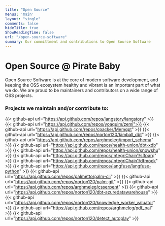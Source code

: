 ```yaml
---
title: "Open Source"
menus: 'main'
layout: "single"
comments: false
hideTitle: true
ShowReadingTime: false
url: "/open-source-software"
summary: Our committment and contributions to Open Source Software
---
```


# Open Source @ Pirate Baby

Open Source Software is at the core of modern software development, and keeping the OSS ecosystem healthy and vibrant is an important part of what we do. We are proud to be maintainers and contributors on a wide range of OSS projects.

### Projects we maintain and/or contribute to:

{{< github-api url="https://api.github.com/repos/langstory/langstory" >}}
{{< github-api url="https://api.github.com/repos/yoaquim/zemi">}}
{{< github-api url="https://api.github.com/repos/cpacker/Memgpt" >}}
{{< github-api url="https://api.github.com/repos/norton120/kimball_dbt" >}}
{{< github-api url="https://api.github.com/repos/arghmeleg/import_schema" >}}
{{< github-api url="https://api.github.com/repos/health-union/dbt-xdb" >}}
{{< github-api url="https://api.github.com/repos/health-union/snowshu" >}}
{{< github-api url="https://api.github.com/repos/IntegriChain1/s3parq" >}}
{{< github-api url="https://api.github.com/repos/IntegriChain1/dfmock" >}}
{{< github-api url="https://api.github.com/repos/langfuse/langfuse-python" >}}
{{< github-api url="https://api.github.com/repos/palmetto/palm-cli" >}}
{{< github-api url="https://api.github.com/repos/norton120/palm-git" >}}
{{< github-api url="https://api.github.com/repos/arghmeleg/csserpent" >}}
{{< github-api url="https://api.github.com/repos/norton120/dbt-azuredatawarehouse" >}}
{{< github-api url="https://api.github.com/repos/norton120/knowledge_worker_valuator" >}}
{{< github-api url="https://api.github.com/repos/arghmeleg/pdf_pal" >}}
{{< github-api url="https://api.github.com/repos/norton120/detect_autoplay" >}}

<style>
.github-api img {
  max-height: 5rem;
  float: left;
  margin: .75rem;
}

.github-api li {
  background-color: #444;
  box-shadow: 0px 1.3px 5.3px rgba(0, 0, 0, 0.028), 0px 4.5px 17.9px rgba(0, 0, 0, 0.042), 0px 20px 80px rgba(0, 0, 0, 0.07);
  border-radius: 8px 8px 8px 8px;
  padding: 1em;
  list-style: none;
}
.github-description {
    min-height: 5rem;
    margin-bottom: .5rem;
}
.ico {
    vertical-align:middle;
}
</style>